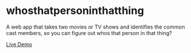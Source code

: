 whosthatpersoninthatthing
=========================

A web app that takes two movies or TV shows and identifies the common cast members, so you can figure out whos that person in that thing?

[Live Demo](http://alexdglover.github.io/whosthatpersoninthatthing/)
